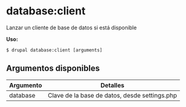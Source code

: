 # database:client
Lanzar un cliente de base de datos si está disponible

**Uso:**
```
$ drupal database:client [arguments] 
```

## Argumentos disponibles
Argumento | Detalles
---------|-------------
database | Clave de la base de datos, desde settings.php
